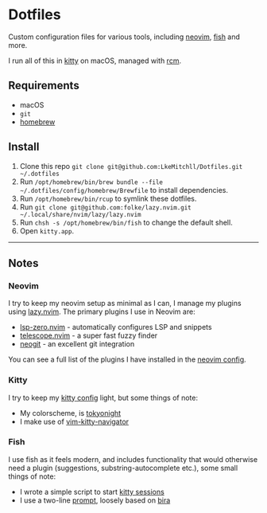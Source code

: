 # Dotfiles

Custom configuration files for various tools, including [neovim], [fish] and more.

I run all of this in [kitty] on macOS, managed with [rcm].

## Requirements

- macOS
- `git`
- [homebrew]

[neovim]: https://neovim.io
[fish]: https://fishshell.com
[kitty]: https://github.com/kovidgoyal/kitty
[homebrew]: https://brew.sh
[rcm]: https://github.com/thoughtbot/rcm

## Install

1. Clone this repo `git clone git@github.com:LkeMitchll/Dotfiles.git ~/.dotfiles`
2. Run `/opt/homebrew/bin/brew bundle --file ~/.dotfiles/config/homebrew/Brewfile` to install dependencies.
3. Run `/opt/homebrew/bin/rcup` to symlink these dotfiles.
4. Run `git clone git@github.com:folke/lazy.nvim.git ~/.local/share/nvim/lazy/lazy.nvim`
5. Run `chsh -s /opt/homebrew/bin/fish` to change the default shell.
6. Open `kitty.app`.

---

## Notes

### Neovim

I try to keep my neovim setup as minimal as I can, I manage my plugins using
[lazy.nvim]. The primary plugins I use in Neovim are:

- [lsp-zero.nvim] - automatically configures LSP and snippets
- [telescope.nvim] - a super fast fuzzy finder
- [neogit] - an excellent git integration

You can see a full list of the plugins I have installed in the [neovim config].

[lazy.nvim]: https://github.com/folke/lazy.nvim
[lsp-zero.nvim]: https://github.com/VonHeikemen/lsp-zero.nvim
[telescope.nvim]: https://github.com/nvim-telescope/telescope.nvim
[neogit]: https://github.com/TimUntersberger/neogit

[neovim config]: https://github.com/LkeMitchll/Dotfiles/blob/main/config/nvim/init.lua

### Kitty

I try to keep my [kitty config] light, but some things of note:

- My colorscheme, is [tokyonight]
- I make use of [vim-kitty-navigator]

[kitty config]: https://github.com/LkeMitchll/Dotfiles/blob/main/config/kitty/kitty.conf
[tokyonight]: https://github.com/folke/tokyonight.nvim/tree/main/extras
[vim-kitty-navigator]: https://github.com/knubie/vim-kitty-navigator

### Fish

I use fish as it feels modern, and includes functionality that would otherwise
need a plugin (suggestions, substring-autocomplete etc.), some small things of
note:

- I wrote a simple script to start [kitty sessions]
- I use a two-line [prompt], loosely based on [bira]

[kitty sessions]: https://github.com/LkeMitchll/Dotfiles/blob/main/config/fish/functions/session.fish
[prompt]: https://github.com/LkeMitchll/Dotfiles/blob/main/config/fish/functions/fish_prompt.fish
[bira]: https://github.com/ohmyzsh/ohmyzsh/wiki/Themes#bira
